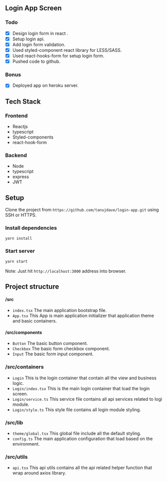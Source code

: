 ## Login App Screen

### Todo

- [x] Design login form in react .
- [x] Setup login api.
- [x] Add login form validation.
- [x] Used styled-component react library for LESS/SASS.
- [x] Used react-hooks-form for setup login form.
- [x] Pushed code to github.

### Bonus

- [x] Deployed app on heroku server.

## Tech Stack

### Frontend
- Reactjs
- typescript
- Styled-components
- react-hook-form
### Backend
- Node
- typescript
- express
- JWT

## Setup

Clone the project from `https://github.com/tanujdave/login-app.git` using SSH or HTTPS.

### **Install dependencies**
```sh
yarn install
```

### **Start server**
```sh
yarn start
```

Note: Just hit `http://localhost:3000` address into browser.


## Project structure
#### **/src**
- `index.tsx` The main application bootstrap file.
- `App.tsx` This App is main application initializer that application theme and basic containers.

#### **/src/components**
- `Button` The basic button component.
- `Checkbox` The basic form checkbox component.
- `Input` The basic form input component.

### **/src/containers**
- `Login` This is the login container that contain all the view and business logic.
- `Login/index.tsx` This is the main login container that load the login screen.
- `Login/service.ts` This service file contains all api services related to logi module.
- `Login/style.ts` This style file contains all login module styling.

### **/src/lib**
 - `theme/global.tsx` This global file include all the default styling.
 - `config.ts` The main application configuration that load based on the environment.

### **/src/utils**
- `api.tsx` This api utils contains all the api related helper function that wrap around axios library.